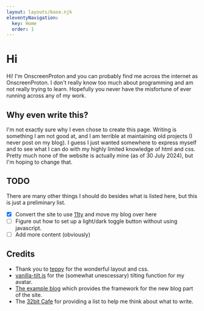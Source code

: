 ```yaml
---
layout: layouts/base.njk
eleventyNavigation:
  key: Home
  order: 1
---
```

# Hi

Hi! I'm OnscreenProton and you can probably find me across the internet as OnscreenProton. I don't really know too much about programming and am not really trying to learn. Hopefully you never have the misfortune of ever running across any of my work.

## Why even write this?

I'm not exactly sure why I even chose to create this page. Writing is something I am not good at, and I am terrible at maintaining old projects (I never post on my blog). I guess I just wanted somewhere to express myself and to see what I can do with my highly limited knowledge of html and css. Pretty much none of the website is actually mine (as of 30 July 2024), but I'm hoping to change that.

## TODO

There are many other things I should do besides what is listed here, but this is just a preliminary list.

- [x] Convert the site to use [11ty](https://11ty.dev) and move my blog over here
- [ ] Figure out how to set up a light/dark toggle button without using javascript.
- [ ] Add more content (obviously)

## Credits

- Thank you to [teppy](https://teppyslayouts.neocities.org/) for the wonderful layout and css.
- [vanilla-tilt.js](https://micku7zu.github.io/vanilla-tilt.js/) for the (somewhat unescessary) tilting function for my avatar.
- [The example blog](https://github.com/11ty/eleventy-base-blog) which provides the framework for the new blog part of the site.
- The [32bit Cafe](https://32bit.cafe) for providing a list to help me think about what to write.
